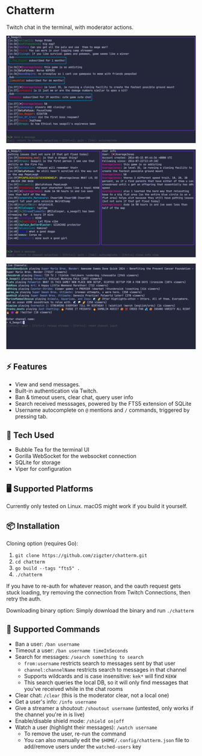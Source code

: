 # Chatterm

Twitch chat in the terminal, with moderator actions.

![Chat app preview image](./chat_view.png)

![Chat app preview image](./info_view.png)

![Chat app channel input image](./channel_input.png)

## ⚡ Features
- View and send messages.
- Built-in authentication via Twitch.
- Ban & timeout users, clear chat, query user info
- Search received messsages, powered by the FTS5 extension of SQLite
- Username autocomplete on `@` mentions and `/` commands, triggered by pressing tab.

## 🔧 Tech Used
- Bubble Tea for the terminal UI
- Gorilla WebSocket for the websocket connection
- SQLite for storage
- Viper for configuration

## 🖥️ Supported Platforms
Currently only tested on Linux. macOS might work if you build it yourself.

## 📦 Installation
Cloning option (requires Go):
1. `git clone https://github.com/zigzter/chatterm.git`
2. `cd chatterm`
3. `go build --tags "fts5" .`
4. `./chatterm`

If you have to re-auth for whatever reason, and the oauth request gets stuck loading, try removing the connection from Twitch Connections, then retry the auth.

Downloading binary option:
Simply download the binary and run `./chatterm`

## 🚀 Supported Commands
- Ban a user: `/ban username`
- Timeout a user: `/ban username timeInSeconds`
- Search for messages: `/search something to search`
    - `from:username` restricts search to messages sent by that user
    - `channel:channelName` restricts search to messages in that channel
    - Supports wildcards and is case insensitive: `kek*` will find `KEKW`
    - This search queries the local DB, so it will only find messages that you've received while in the chat rooms
- Clear chat: `/clear` (this is the moderator clear, not a local one)
- Get a user's info: `/info username`
- Give a streamer a shoutout: `/shoutout username` (untested, only works if the channel you're in is live)
- Enable/disable shield mode: `/shield on|off`
- Watch a user (highlight their messages): `/watch username`
    - To remove the user, re-run the command
    - You can also manually edit the `$HOME/.config/chatterm.json` file to add/remove users under the `watched-users` key

